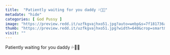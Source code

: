 ```yaml
---
title:  "Patiently waiting for you daddy 💦🍆😈"
metadate: "hide"
categories: [ God Pussy ]
image: "https://preview.redd.it/uzfkgvajhxo51.jpg?auto=webp&s=7f181736ae5225aaa30c65331f48480d5700d84d"
thumb: "https://preview.redd.it/uzfkgvajhxo51.jpg?width=640&crop=smart&auto=webp&s=76d301da2ced068d4f29beed9e8bc02941929b78"
visit: ""
---
```

Patiently waiting for you daddy 💦🍆😈
